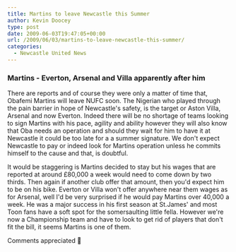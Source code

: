 ```yaml
---
title: Martins to leave Newcastle this Summer
author: Kevin Doocey
type: post
date: 2009-06-03T19:47:05+00:00
url: /2009/06/03/martins-to-leave-newcastle-this-summer/
categories:
  - Newcastle United News
---
```


### Martins - Everton, Arsenal and Villa apparently after him

There are reports and of course they were only a matter of time that, Obafemi Martins will leave NUFC soon. The Nigerian who played through the pain barrier in hope of Newcastle's safety, is the target or Aston Villa, Arsenal and now Everton. Indeed there will be no shortage of teams looking to sign Martins with his pace, agility and ability however they will also know that Oba  needs an operation and should they wait for him to have it at Newcastle it could be too late for a a summer signature. We don't expect Newcastle to pay or indeed look for Martins operation unless he commits himself to the cause and that, is doubtful.

It would be staggering is Martins decided to stay but his wages that are reported at around £80,000 a week would need to come down by two thirds. Then again if another club offer that amount, then you'd expect him to be on his bike. Everton or Villa won't offer anywhere near them wages as for Arsenal, well I'd be very surprised if he would pay Martins over 40,000 a week. He was a major success in his first season at St.James' and most Toon fans have a soft spot for the somersaulting little fella. However we're now a Championship team and have to look to get rid of players that don't fit the bill, it seems Martins is one of them.

Comments appreciated 🙂
